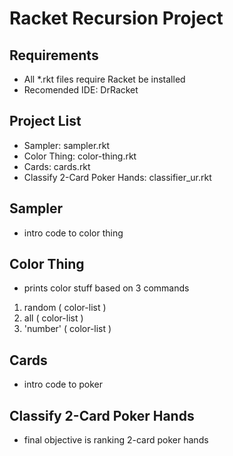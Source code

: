 # Racket Recursion Project

## Requirements
- All *.rkt files require Racket be installed
- Recomended IDE: DrRacket

## Project List
- Sampler: sampler.rkt
- Color Thing: color-thing.rkt
- Cards: cards.rkt
- Classify 2-Card Poker Hands: classifier_ur.rkt

## Sampler
- intro code to color thing

## Color Thing
- prints color stuff based on 3 commands
1. random ( color-list )
2. all ( color-list )
3. 'number' ( color-list )

## Cards
- intro code to poker

## Classify 2-Card Poker Hands
- final objective is ranking 2-card poker hands